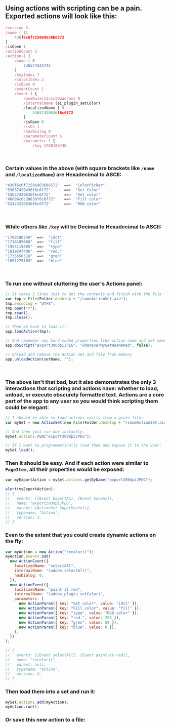 ## Using actions with scripting can be a pain. Exported actions will look like this:

```js
/version 3
/name [ 11
	436f6c6f725069636b6572
]
/isOpen 1
/actionCount 2
/action-1 {
	/name [ 6
		736574524742
	]
	/keyIndex 7
	/colorIndex 2
	/isOpen 0
	/eventCount 1
	/event-1 {
		/useRulersIn1stQuadrant 0
		/internalName (ai_plugin_setColor)
		/localizedName [ 9
			53657420636f6c6f72
		]
		/isOpen 0
		/isOn 1
		/hasDialog 0
		/parameterCount 6
		/parameter-1 {
			/key 1768186740
```

<br/>

### Certain values in the above (with square brackets like `/name` and `/localizedName`) are Hexadecimal to ASCII:

```bash
"436f6c6f725069636b6572"  ==>  "ColorPicker"
"53657420436f6c6f72"      ==>  "Set Color"
"53657420636f6c6f72"      ==>  "Set color"
"46696c6c20636f6c6f72"    ==>  "Fill color"
"52474220636f6c6f72"      ==>  "RGB color"
```

<br/>

### While others like `/key` will be Decimal to Hexadecimal to ASCII:

```bash
"1768186740"  ==>  "idct"
"1718185068"  ==>  "fill"
"1954115685"  ==>  "type"
"1919247406"  ==>  "red."
"1735550318"  ==>  "gren"
"1651275109"  ==>  "blue"
```

<br/>

### To run one without cluttering the user's Actions panel:

```js
// It takes 5 lines just to get the contents and finish with the file
var tmp = File(Folder.desktop + "/someActionSet.aia");
tmp.encoding = "UTF8";
tmp.open("r");
tmp.read();
tmp.close();

// Then we have to load it:
app.loadAction(tmp);

// And remember any hard-coded properties like action name and set name:
app.doScript("export300dpiJPEG", "whateverMySetWasNamed", false);

// Unload and remove the Action set and file from memory
app.unloadAction(setName, "");
```

<br/>

### The above isn't that bad, but it also demonstrates the only 3 interactions that scripting and actions have: whether to load, unload, or execute obscurely formatted text. Actions are a core part of the app to any user so you would think scripting them could be elegant:

```js
// I should be able to load actions easily from a given file:
var mySet = new ActionSet(new File(Folder.desktop + "/someActionSet.aia"));

// And then just run one instantly:
mySet.actions.run("export300dpiJPEG");

// If I want to programmatically load them and expose it to the user:
mySet.load();
```

### Then it should be easy. And if each action were similar to `PageItem`, all their properties would be exposed:

```js
var myExportAction = mySet.actions.getByName("export300dpiJPEG");

alert(myExportAction);
// {
//   events: [{Event ExportAs}, {Event SaveAs}],
//   name: "export300dpiJPEG",
//   parent: [ActionSet SuperUsefuls],
//   typename: "Action",
//   version: 3,
// }
```

### Even to the extent that you could create dynamic actions on the fly:

```js
var myAction = new Action("recolorit");
myAction.events.add(
  new ActionEvent({
    localizedName: "selectAll",
    internalName: "(adobe_selectAll)",
    hasDialog: 0,
  }),
  new ActionEvent({
    localizedName: "paint it red",
    internalName: "(adobe_plugin_setColor)",
    parameters: [
      new ActionParam({ key: "Set color", value: "idct" }),
      new ActionParam({ key: "Fill color", value: "fill" }),
      new ActionParam({ key: "type", value: "RGB color" }),
      new ActionParam({ key: "red.", value: 255 }),
      new ActionParam({ key: "gren", value: 50 }),
      new ActionParam({ key: "blue", value: 0 }),
    ],
  })
);

// {
//   events: [{Event selectAll}, {Event paint-it-red}],
//   name: "recolorit",
//   parent: null,
//   typename: "Action",
//   version: 3,
// }
```

### Then load them into a set and run it:

```js
mySet.actions.add(myAction);
myAction.run();
```

### Or save this new action to a file:

```js

```
